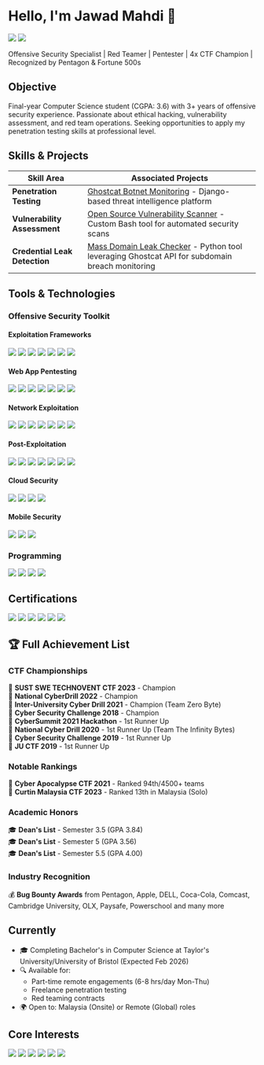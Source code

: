# Hello, I'm Jawad Mahdi 👋
<a href="https://linkedin.com/in/jawad47"><img src="https://img.shields.io/badge/-LinkedIn-0072b1?&style=for-the-badge&logo=linkedin&logoColor=white" /></a>
<a href="mailto:jawadmahdibd@gmail.com"><img src="https://img.shields.io/badge/-Email-D14836?&style=for-the-badge&logo=gmail&logoColor=white" /></a>

Offensive Security Specialist | Red Teamer | Pentester | 4x CTF Champion | Recognized by Pentagon & Fortune 500s

## Objective
Final-year Computer Science student (CGPA: 3.6) with 3+ years of offensive security experience. Passionate about ethical hacking, vulnerability assessment, and red team operations. Seeking opportunities to apply my penetration testing skills at professional level.

## Skills & Projects

| Skill Area                     | Associated Projects |
|--------------------------------|---------------------|
| **Penetration Testing**        | [Ghostcat Botnet Monitoring](https://ghostcat.cloud) - Django-based threat intelligence platform |
| **Vulnerability Assessment**   | [Open Source Vulnerability Scanner](https://github.com/JawadMahdiBD/scripts/blob/main/Open_Source_Vuln_Scanner.sh) - Custom Bash tool for automated security scans |
| **Credential Leak Detection**  | [Mass Domain Leak Checker](https://github.com/JawadMahdiBD/scripts/blob/main/Ghostcatscanner.py) - Python tool leveraging Ghostcat API for subdomain breach monitoring |


## Tools & Technologies

### **Offensive Security Toolkit**

#### **Exploitation Frameworks**
<div>
    <img src="https://img.shields.io/badge/-Kali_Linux-557C94?style=for-the-badge&logo=Kali-Linux&logoColor=white" />
    <img src="https://img.shields.io/badge/-Metasploit-000000?style=for-the-badge&logo=Metasploit&logoColor=white" />
    <img src="https://img.shields.io/badge/-Cobalt_Strike-000000?style=for-the-badge" />
    <img src="https://img.shields.io/badge/-Sliver_C2-4B0082?style=for-the-badge" />
    <img src="https://img.shields.io/badge/-Havoc_C2-FF4500?style=for-the-badge" />
    <img src="https://img.shields.io/badge/-Brute_Ratel-FF6347?style=for-the-badge" />
    <img src="https://img.shields.io/badge/-Empire-5C5C5C?style=for-the-badge" />
</div>

#### **Web App Pentesting**
<div>
    <img src="https://img.shields.io/badge/-Burp_Suite-000000?style=for-the-badge&logo=Burp-Suite&logoColor=white" />
    <img src="https://img.shields.io/badge/-OWASP_ZAP-000000?style=for-the-badge&logo=OWASP-ZAP&logoColor=white" />
    <img src="https://img.shields.io/badge/-SQLmap-FF6C37?style=for-the-badge" />
    <img src="https://img.shields.io/badge/-Feroxbuster-FF6C37?style=for-the-badge" />
    <img src="https://img.shields.io/badge/-XSStrike-008000?style=for-the-badge" />
    <img src="https://img.shields.io/badge/-WPScan-21759B?style=for-the-badge" />
    <img src="https://img.shields.io/badge/-Commix-FF8C00?style=for-the-badge" />
</div>

#### **Network Exploitation**
<div>
    <img src="https://img.shields.io/badge/-Impacket-0078D7?style=for-the-badge" />
    <img src="https://img.shields.io/badge/-Responder-FF6600?style=for-the-badge" />
    <img src="https://img.shields.io/badge/-BloodHound-8A2BE2?style=for-the-badge" />
    <img src="https://img.shields.io/badge/-Nmap-FF6C37?style=for-the-badge&logo=Nmap&logoColor=white" />
    <img src="https://img.shields.io/badge/-CrackMapExec-000080?style=for-the-badge" />
    <img src="https://img.shields.io/badge/-RustScan-000000?style=for-the-badge" />
    <img src="https://img.shields.io/badge/-Chisel-00BFFF?style=for-the-badge" />
</div>

#### **Post-Exploitation**
<div>
    <img src="https://img.shields.io/badge/-Mimikatz-000000?style=for-the-badge" />
    <img src="https://img.shields.io/badge/-PowerSploit-5391FE?style=for-the-badge" />
    <img src="https://img.shields.io/badge/-Rubeus-FF6600?style=for-the-badge" />
    <img src="https://img.shields.io/badge/-Mythic_C2-00BFFF?style=for-the-badge" />
    <img src="https://img.shields.io/badge/-Seatbelt-9370DB?style=for-the-badge" />
    <img src="https://img.shields.io/badge/-SharpHound-FF4500?style=for-the-badge" />
    <img src="https://img.shields.io/badge/-PEAS-32CD32?style=for-the-badge" />
</div>

#### **Cloud Security**
<div>
    <img src="https://img.shields.io/badge/-Pacu-FF9900?style=for-the-badge" />
    <img src="https://img.shields.io/badge/-ScoutSuite-FF0000?style=for-the-badge" />
    <img src="https://img.shields.io/badge/-Cloudsplaining-00BFFF?style=for-the-badge" />
    <img src="https://img.shields.io/badge/-S3Scanner-FFD700?style=for-the-badge" />
</div>

#### **Mobile Security**
<div>
    <img src="https://img.shields.io/badge/-MobSF-FF6B6B?style=for-the-badge" />
    <img src="https://img.shields.io/badge/-Frida-000000?style=for-the-badge" />
    <img src="https://img.shields.io/badge/-Objection-8A2BE2?style=for-the-badge" />
</div>

### Programming
<div>
    <img src="https://img.shields.io/badge/-Python-3776AB?&style=for-the-badge&logo=python&logoColor=white" />
    <img src="https://img.shields.io/badge/-Bash-4EAA25?&style=for-the-badge&logo=GNU-Bash&logoColor=white" />
    <img src="https://img.shields.io/badge/-Java-007396?&style=for-the-badge&logo=java&logoColor=white" />
    <img src="https://img.shields.io/badge/-C/C++-00599C?&style=for-the-badge&logo=c%2B%2B&logoColor=white" />
</div>

## Certifications
<div>
    <a href="https://www.credential.net/801ee1b8-a2d1-410d-bd9b-545277e9fd33"><img src="https://img.shields.io/badge/-CRTP-FF6D00?&style=for-the-badge&logo=Altered-Security&logoColor=white" /></a>
    <a href="https://www.linkedin.com/in/jawad47/details/certifications/1733341564424/single-media-viewer/?profileId=ACoAADBNba4BA2R5BhLSMl20Y-4BbT13nzrWVis"><img src="https://img.shields.io/badge/-CAPen-009688?&style=for-the-badge&logo=The-SecOps-Group&logoColor=white" /></a>
    <a href="https://certs.ine.com/f29a0d90-e623-4786-90f4-a1ea03f451de"><img src="https://img.shields.io/badge/-eCPPT-FF0000?&style=for-the-badge&logo=INE-Security&logoColor=white" /></a>
    <a href="https://certs.ine.com/a0c91dbf-115f-4b54-91a3-c0da24fb4424"><img src="https://img.shields.io/badge/-eWPTX-005571?&style=for-the-badge&logo=INE-Security&logoColor=white" /></a>
    <a href="https://www.coursera.org/account/accomplishments/specialization/certificate/TJ4JBLPJKGXS"><img src="https://img.shields.io/badge/-Google_Cybersecurity-4285F4?&style=for-the-badge&logo=Google&logoColor=white" /></a>
    <a href="https://pentesterlab.com/profile/73e8d1cf759ddf79fd3bbb7dab"><img src="https://img.shields.io/badge/-PentesterLab-FF6600?&style=for-the-badge&logo=PentesterLab&logoColor=white" /></a>
</div>

## 🏆 Full Achievement List

### CTF Championships
🥇 **SUST SWE TECHNOVENT CTF 2023** - Champion  
🥇 **National CyberDrill 2022** - Champion  
🥇 **Inter-University Cyber Drill 2021** - Champion (Team Zero Byte)  
🥇 **Cyber Security Challenge 2018** - Champion  
🥈 **CyberSummit 2021 Hackathon** - 1st Runner Up  
🥈 **National Cyber Drill 2020** - 1st Runner Up (Team The Infinity Bytes)  
🥈 **Cyber Security Challenge 2019** - 1st Runner Up  
🥈 **JU CTF 2019** - 1st Runner Up  

### Notable Rankings
🏅 **Cyber Apocalypse CTF 2021** - Ranked 94th/4500+ teams  
🏅 **Curtin Malaysia CTF 2023** - Ranked 13th in Malaysia (Solo)  

### Academic Honors
🎓 **Dean's List** - Semester 3.5 (GPA 3.84)  
🎓 **Dean's List** - Semester 5 (GPA 3.56)  
🎓 **Dean's List** - Semester 5.5 (GPA 4.00)  

### Industry Recognition
💰 **Bug Bounty Awards** from Pentagon, Apple, DELL, Coca-Cola, Comcast, Cambridge University, OLX, Paysafe, Powerschool and many more

## Currently
- 🎓 Completing Bachelor's in Computer Science at Taylor's University/University of Bristol (Expected Feb 2026)
- 🔍 Available for:
  - Part-time remote engagements (6-8 hrs/day Mon-Thu)
  - Freelance penetration testing
  - Red teaming contracts
- 🌍 Open to: Malaysia (Onsite) or Remote (Global) roles

## Core Interests

<div>
  <img src="https://img.shields.io/badge/-PENETRATION_TESTING-FF6D00?style=for-the-badge&logo=Kali-Linux&logoColor=white" />
  <img src="https://img.shields.io/badge/-RED_TEAMING-DD0031?style=for-the-badge&logo=Red-Hat&logoColor=white" />
  <img src="https://img.shields.io/badge/-APPSEC-009688?style=for-the-badge&logo=OWASP&logoColor=white" />
  <img src="https://img.shields.io/badge/-VULNERABILITY_RESEARCH-8A2BE2?style=for-the-badge" />
  <img src="https://img.shields.io/badge/-SECURITY_TOOLS-005571?style=for-the-badge&logo=GitHub-Actions&logoColor=white" />
  <img src="https://img.shields.io/badge/-OFFENSIVE_SECURITY-000000?style=for-the-badge&logo=GNU-Privacy-Guard&logoColor=white" />
</div>
